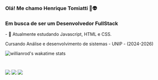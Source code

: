 ### Olá! Me chamo Henrique Tomiatti 👾👽

  <h3>Em busca de ser um Desenvolvedor FullStack</h3>
<p>
- 🔭 Atualmente estudando Javascript, HTML e CSS.</p>
<p>Cursando Análise e desenvolvimento de sistemas - UNIP - (2024-2026)</p>

![willianrod's wakatime stats](https://github-readme-stats.vercel.app/api/wakatime?username=tomi_&theme=radical)

<pre class="tab">

</pre>
<div> 
  <a href = "https://www.instagram.com/tomiatti_/" target="_blank"><img src="https://img.shields.io/badge/-Instagram-%23E4405F?style=for-the-badge&logo=instagram&logoColor=white" target="_blank"></a>
  <a href = "mailto: tomiattihtm@gmail.com"><img src="https://img.shields.io/badge/-Gmail-%23333?style=for-the-badge&logo=gmail&logoColor=white" target="_blank"></a>
  <a href = "https://www.linkedin.com/in/henrique-tomiatti-moreira-3a8142270/" target="_blank"><img src="https://img.shields.io/badge/-LinkedIn-%230077B5?style=for-the-badge&logo=linkedin&logoColor=white" target="_blank"></a> 
</div>



